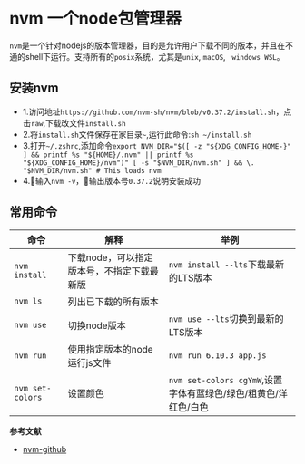 # nvm 一个node包管理器
`nvm`是一个针对nodejs的版本管理器，目的是允许用户下载不同的版本，并且在不通的shell下运行。支持所有的`posix`系统，尤其是`unix`, `macOS`, ` windows WSL`。
## 安装nvm
- 1.访问地址`https://github.com/nvm-sh/nvm/blob/v0.37.2/install.sh`，点击`raw`,下载改文件`install.sh`
- 2.将`install.sh`文件保存在家目录`~`,运行此命令:`sh ~/install.sh`
- 3.打开`~/.zshrc`,添加命令`export NVM_DIR="$([ -z "${XDG_CONFIG_HOME-}" ] && printf %s "${HOME}/.nvm" || printf %s "${XDG_CONFIG_HOME}/nvm")"
[ -s "$NVM_DIR/nvm.sh" ] && \. "$NVM_DIR/nvm.sh" # This loads nvm`
- 4.输入`nvm -v`，输出版本号`0.37.2`说明安装成功

## 常用命令
命令|解释|举例
--|--|--
`nvm install` | 下载node，可以指定版本号，不指定下载最新版 | `nvm install --lts`下载最新的LTS版本
`nvm ls` | 列出已下载的所有版本
`nvm use` | 切换node版本 | `nvm use --lts`切换到最新的LTS版本
`nvm run` | 使用指定版本的node运行js文件 | `nvm run 6.10.3 app.js` | 使用`6.10.3`版本的node运行`app.js`
`nvm set-colors` | 设置颜色 | `nvm set-colors cgYmW`,设置字体有蓝绿色/绿色/粗黄色/洋红色/白色



**参考文献**
- [nvm-github](https://github.com/nvm-sh/nvm)